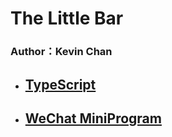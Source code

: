 # **The Little Bar**
### Author：Kevin Chan
* ## [TypeScript](./TypeScript/INDEX.md)

* ## [WeChat MiniProgram](./Wechat/MiniProgram/INDEX.md)